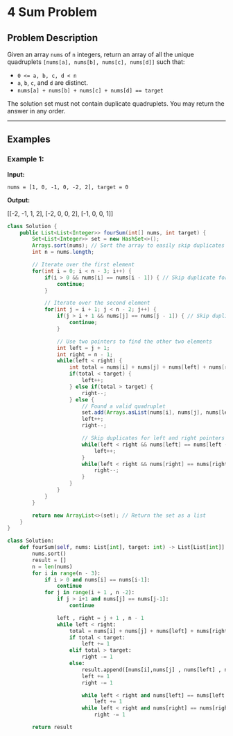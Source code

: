 # 4 Sum Problem

## Problem Description

Given an array `nums` of `n` integers, return an array of all the unique quadruplets `[nums[a], nums[b], nums[c], nums[d]]` such that:

- `0 <= a, b, c, d < n`
- `a`, `b`, `c`, and `d` are distinct.
- `nums[a] + nums[b] + nums[c] + nums[d] == target`

The solution set must not contain duplicate quadruplets. You may return the answer in any order.

---

## Examples

### Example 1:

**Input:**

```text
nums = [1, 0, -1, 0, -2, 2], target = 0
```

**Output:**

[[-2, -1, 1, 2], [-2, 0, 0, 2], [-1, 0, 0, 1]]

```java
class Solution {
    public List<List<Integer>> fourSum(int[] nums, int target) {
        Set<List<Integer>> set = new HashSet<>();
        Arrays.sort(nums); // Sort the array to easily skip duplicates
        int n = nums.length;

        // Iterate over the first element
        for(int i = 0; i < n - 3; i++) {
            if(i > 0 && nums[i] == nums[i - 1]) { // Skip duplicate for the first element
                continue;
            }

            // Iterate over the second element
            for(int j = i + 1; j < n - 2; j++) {
                if(j > i + 1 && nums[j] == nums[j - 1]) { // Skip duplicate for the second element
                    continue;
                }

                // Use two pointers to find the other two elements
                int left = j + 1;
                int right = n - 1;
                while(left < right) {
                    int total = nums[i] + nums[j] + nums[left] + nums[right];
                    if(total < target) {
                        left++;
                    } else if(total > target) {
                        right--;
                    } else {
                        // Found a valid quadruplet
                        set.add(Arrays.asList(nums[i], nums[j], nums[left], nums[right]));
                        left++;
                        right--;

                        // Skip duplicates for left and right pointers
                        while(left < right && nums[left] == nums[left - 1]) {
                            left++;
                        }
                        while(left < right && nums[right] == nums[right + 1]) {
                            right--;
                        }
                    }
                }
            }
        }

        return new ArrayList<>(set); // Return the set as a list
    }
}

```

```python
class Solution:
    def fourSum(self, nums: List[int], target: int) -> List[List[int]]:
        nums.sort()
        result = []
        n = len(nums)
        for i in range(n - 3):
            if i > 0 and nums[i] == nums[i-1]:
                continue
            for j in range(i + 1 , n -2):
                if j > i+1 and nums[j] == nums[j-1]:
                    continue

                left , right = j + 1 , n - 1
                while left < right:
                    total = nums[i] + nums[j] + nums[left] + nums[right]
                    if total < target:
                        left += 1
                    elif total > target:
                        right -= 1
                    else:
                        result.append([nums[i],nums[j] , nums[left] , nums[right]])
                        left += 1
                        right -= 1

                        while left < right and nums[left] == nums[left - 1]:
                            left += 1
                        while left < right and nums[right] == nums[right + 1]:
                            right -= 1

        return result

```
